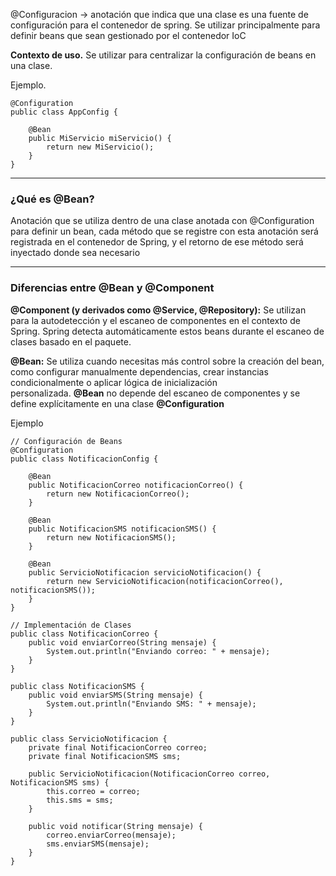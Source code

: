 @Configuracion -> anotación que indica que una clase es una fuente de configuración para el contenedor de spring. Se utilizar principalmente para definir beans que sean gestionado por el contenedor IoC

**Contexto de uso.**
Se utilizar para centralizar la configuración de beans en una clase.

Ejemplo.

```
@Configuration
public class AppConfig {
 
    @Bean
    public MiServicio miServicio() {
        return new MiServicio();
    }
}
```


---
### ¿Qué es @Bean?

Anotación que se utiliza dentro de una clase anotada con @Configuration para definir un bean,  cada método que se registre con esta anotación será registrada en el contenedor de Spring, y el retorno de ese método será inyectado donde sea necesario 


---
### Diferencias entre @Bean y @Component

**@Component (y derivados como @Service, @Repository):** Se utilizan para la autodetección y el escaneo de componentes en el contexto de Spring. Spring detecta automáticamente estos beans durante el escaneo de clases basado en el paquete.

**@Bean:** Se utiliza cuando necesitas más control sobre la creación del bean, como configurar manualmente dependencias, crear instancias condicionalmente o aplicar lógica de inicialización personalizada. **@Bean** no depende del escaneo de componentes y se define explícitamente en una clase **@Configuration**

Ejemplo

```
// Configuración de Beans
@Configuration
public class NotificacionConfig {
 
    @Bean
    public NotificacionCorreo notificacionCorreo() {
        return new NotificacionCorreo();
    }
 
    @Bean
    public NotificacionSMS notificacionSMS() {
        return new NotificacionSMS();
    }
 
    @Bean
    public ServicioNotificacion servicioNotificacion() {
        return new ServicioNotificacion(notificacionCorreo(), notificacionSMS());
    }
}
 
// Implementación de Clases
public class NotificacionCorreo {
    public void enviarCorreo(String mensaje) {
        System.out.println("Enviando correo: " + mensaje);
    }
}
 
public class NotificacionSMS {
    public void enviarSMS(String mensaje) {
        System.out.println("Enviando SMS: " + mensaje);
    }
}
 
public class ServicioNotificacion {
    private final NotificacionCorreo correo;
    private final NotificacionSMS sms;
 
    public ServicioNotificacion(NotificacionCorreo correo, NotificacionSMS sms) {
        this.correo = correo;
        this.sms = sms;
    }
 
    public void notificar(String mensaje) {
        correo.enviarCorreo(mensaje);
        sms.enviarSMS(mensaje);
    }
}
```

